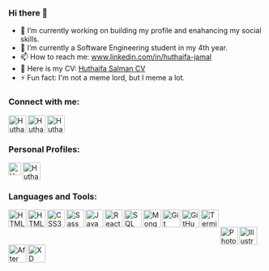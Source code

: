 ### Hi there 👋

- 🔭 I’m currently working on building my profile and enahancing my social skills.
- 🌱 I’m currently a Software Engineering student in my 4th year.
- 📫 How to reach me: www.linkedin.com/in/huthaifa-jamal
- 💬 Here is my CV: [Huthaifa Salman CV](https://docs.google.com/document/d/16Q0H4fbU4Ln4jeXZLc8lAY5dC5GkvWuNr7OQ-_B9SJg/edit?usp=sharing)
- ⚡ Fun fact: I'm not a meme lord, but I meme a lot.

### Connect with me:

[<img align="left" alt="Huthaifa Salman | LinkedIn" width="35px" src="https://user-images.githubusercontent.com/62269745/151352812-ab8645ba-919e-4817-a4ff-3688b0bd08b6.svg" />][linkedin]
[<img align="left" alt="Huthaifa Salman | Instagram" width="35px" src="https://user-images.githubusercontent.com/62269745/151352769-630430ce-bb59-4414-b01b-1e26e17a7535.svg" />][instagram]
[<img align="left" alt="Huthaifa Salman | Facebook" width="35px" src="https://user-images.githubusercontent.com/62269745/151352665-50176921-b795-4173-8a7d-5cb869b9f26d.svg" />][facebook]
<br/>
<br/>
### Personal Profiles:

[<img align="left" alt="Huthaifa Salman | Leetcode" width="25px" src="https://user-images.githubusercontent.com/62269745/151356620-abdd9024-89f8-4c4f-8ae0-67ebeb97c00b.svg" />][leetcode]
[<img align="left" alt="Huthaifa Salman | Codeforces" width="35px" src="https://user-images.githubusercontent.com/62269745/151356512-d7278471-0d3a-4227-bf85-736e3a692695.svg" />][codeforces]
<br/>
<br/>



### Languages and Tools:

<img align="left" alt="HTML5" width="35px" src="https://user-images.githubusercontent.com/62269745/151358432-5e114212-1d71-4339-9066-7712f56326f0.svg" />
<img align="left" alt="HTML5" width="35px" src="https://user-images.githubusercontent.com/62269745/151359079-35edc521-9e79-4539-b542-8a7bb6234495.svg" />
<img align="left" alt="CSS3" width="35px" src="https://user-images.githubusercontent.com/62269745/151359335-1e65cadc-df9f-4cf2-951b-b667fa293457.svg" />
<img align="left" alt="Sass" width="35px" src="https://user-images.githubusercontent.com/62269745/151359639-ba2b6625-ab9b-4f35-9b22-1cea4447de68.svg" />
<img align="left" alt="JavaScript" width="35px" src="https://user-images.githubusercontent.com/62269745/151359936-62b0bb5a-20e8-44c8-8fd6-38662eba3a88.svg" />
<img align="left" alt="React" width="35px" src="https://user-images.githubusercontent.com/62269745/151359683-6602ec17-a473-43a5-b7e7-866d8194c959.svg" />
<img align="left" alt="SQL" width="35px" src="https://user-images.githubusercontent.com/62269745/151359677-5c15589a-0feb-4c6d-82eb-6dad23e28eb4.svg" />
<img align="left" alt="MongoDB" width="35px" src="https://user-images.githubusercontent.com/62269745/151359679-d1936e4f-c8ca-4e3a-b091-4baefbb99c3c.svg" />
<img align="left" alt="Git" width="35px" src="https://user-images.githubusercontent.com/62269745/151359672-7056efb0-bea1-492f-9001-479006f3ecd6.svg" />
<img align="left" alt="GitHub" width="35px" src="https://user-images.githubusercontent.com/62269745/151359671-d93c3ac9-eeb2-465a-8277-7e70332b6e09.svg" />
<img align="left" alt="Terminal" width="35px" src="https://user-images.githubusercontent.com/62269745/151359676-cfb19ab5-63ee-4a85-8bba-f4fa88108ef9.svg" />
<br/>
<br/>

<img align="left" alt="Photoshop" width="35px" src="https://user-images.githubusercontent.com/62269745/151360557-8be8738d-a771-4aa1-8969-4e7c6f6a8a47.svg" />
<img align="left" alt="Illustrator" width="35px" src="https://user-images.githubusercontent.com/62269745/151360587-d87986aa-abbd-4cc8-b089-5d5b38578d1d.svg" />
<img align="left" alt="After Effects" width="35px" src="https://user-images.githubusercontent.com/62269745/151360586-ab62f7b9-ade5-49b6-9ff9-95a6047ec5e7.svg" />
<img align="left" alt="XD" width="35px" src="https://user-images.githubusercontent.com/62269745/151360585-5ac3aae5-3006-4f9f-a95f-9ed0fef57071.svg" />








[instagram]: https://instagram.com/huthaifa_salman
[linkedin]: https://linkedin.com/in/huthaifa-jamal
[facebook]: https://facebook.com/huthaifaS418
[leetcode]: https://leetcode.com/Huthaifa184/
[codeforces]: https://codeforces.com/profile/HuthaifaSalman


